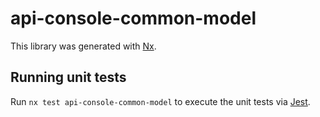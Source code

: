 # api-console-common-model

This library was generated with [Nx](https://nx.dev).

## Running unit tests

Run `nx test api-console-common-model` to execute the unit tests via [Jest](https://jestjs.io).
